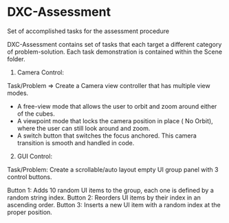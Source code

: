 # DXC-Assessment
Set of accomplished tasks for the assessment procedure

DXC-Assessment contains set of tasks that each target a different category of problem-solution. Each task demonstration is contained within the Scene folder.

1. Camera Control:

Task/Problem => Create a Camera view controller that has multiple view modes. 

- A free-view mode that allows the user to orbit and zoom around either of the cubes.
- A viewpoint mode that locks the camera position in place ( No Orbit), where the user can still look around and zoom.
- A switch button that switches the focus anchored. This camera transition is smooth and handled in code.


2. GUI Control:

Task/Problem: Create a scrollable/auto layout empty UI group panel with 3 control buttons.

Button 1: Adds 10 random UI items to the group, each one is defined by a random string index.
Button 2: Reorders UI items by their index in an ascending order.
Button 3: Inserts a new UI item with a random index at the proper position. 

